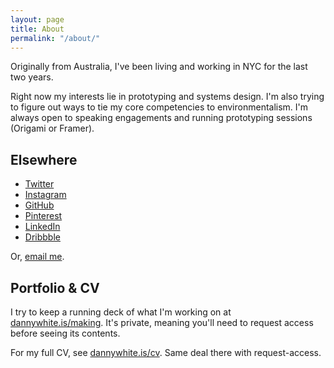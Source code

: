 ```yaml
---
layout: page
title: About
permalink: "/about/"
---
```

Originally from Australia, I've been living and working in NYC for the last two years.

Right now my interests lie in prototyping and systems design. I'm also trying to figure out ways to tie my core competencies to environmentalism. I'm always open to speaking engagements and running prototyping sessions (Origami or Framer).

## Elsewhere
- [Twitter][twitter]
- [Instagram][instagram]
- [GitHub][github]
- [Pinterest][pinterest]
- [LinkedIn][linkedin]
- [Dribbble][dribbble]

Or, [email me][email].
<!-- http://robspangler.com/blog/encrypt-mailto-links-to-stop-email-spam/ -->

## Portfolio & CV
I try to keep a running deck of what I'm working on at [dannywhite.is/making][making]. It's private, meaning you'll need to request access before seeing its contents.

For my full CV, see [dannywhite.is/cv][cv]. Same deal there with request-access.




[twitter]: https://twitter.com/dannyalright
[instagram]: https://instagram.com/dannywhite/
[github]: https://github.com/dannyalright
[pinterest]: https://pinterest.com/dannyalright/pins/
[linkedin]: https://linkedin.com/in/dannyalright/
[dribbble]: http://dribbble.com/dannywhite

[making]: http://dannywhite.is/making
[cv]: http://dannywhite.is/cv


[email]: &#x6d;&#x61;&#x69;&#x6c;&#116;&#x6f;&#x3a;&#x77;&#104;&#x69;&#x74;&#x65;&#46;&#x64;&#x61;&#x6e;&#105;&#x65;&#108;&#x2e;&#106;&#x61;&#x6d;&#x65;&#x73;&#64;&#x67;&#x6d;&#97;&#x69;&#x6c;&#x2e;&#x63;&#x6f;&#109;
